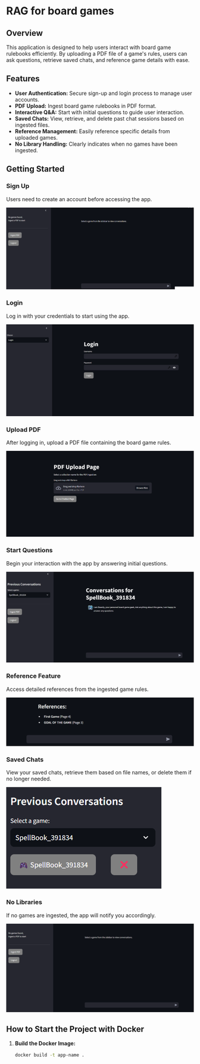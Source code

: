 # RAG for board games

## Overview
This application is designed to help users interact with board game rulebooks efficiently. By uploading a PDF file of a game's rules, users can ask questions, retrieve saved chats, and reference game details with ease.

## Features
- **User Authentication:** Secure sign-up and login process to manage user accounts.
- **PDF Upload:** Ingest board game rulebooks in PDF format.
- **Interactive Q&A:** Start with initial questions to guide user interaction.
- **Saved Chats:** View, retrieve, and delete past chat sessions based on ingested files.
- **Reference Management:** Easily reference specific details from uploaded games.
- **No Library Handling:** Clearly indicates when no games have been ingested.

## Getting Started

### Sign Up
Users need to create an account before accessing the app.

![Sign Up](readme_images\\sign_up.png)

### Login
Log in with your credentials to start using the app.

![Login](readme_images\\login.png)

### Upload PDF
After logging in, upload a PDF file containing the board game rules.

![Upload PDF](readme_images\\upload_pdf.png)

### Start Questions
Begin your interaction with the app by answering initial questions.

![Start Questions](readme_images\\start_questions.png)

### Reference Feature
Access detailed references from the ingested game rules.

![Reference](readme_images\\reference.png)

### Saved Chats
View your saved chats, retrieve them based on file names, or delete them if no longer needed.

![Saved Chats](readme_images\\saved_chats.png)

### No Libraries
If no games are ingested, the app will notify you accordingly.

![No Libraries](readme_images\\no_libraries.png)

## How to Start the Project with Docker

1. **Build the Docker Image:**
   ```bash
   docker build -t app-name .
